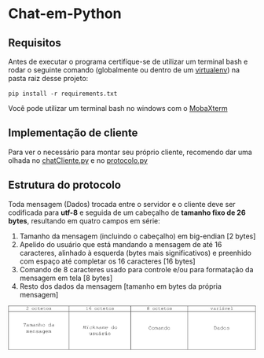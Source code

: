 # Chat-em-Python

## Requisitos

Antes de executar o programa certifíque-se de utilizar um terminal bash e rodar o seguinte comando (globalmente ou dentro de um [virtualenv](https://virtualenv.pypa.io/en/latest/installation/)) na pasta raiz desse projeto:

```console
pip install -r requirements.txt
```

Você pode utilizar um terminal bash no windows com o [MobaXterm](https://mobaxterm.mobatek.net/download.html)

## Implementação de cliente

Para ver o necessário para montar seu próprio cliente, recomendo dar uma olhada no [chatCliente.py](./chatCliente.py) e no [protocolo.py](./protocolo.py)

## Estrutura do protocolo

Toda mensagem (Dados) trocada entre o servidor e o cliente deve ser codificada para **utf-8** e seguida de um cabeçalho de **tamanho fixo de 26 bytes**, resultando em quatro campos em série:
1. Tamanho da mensagem (incluindo o cabeçalho) em big-endian [2 bytes]
2. Apelido do usuário que está mandando a mensagem de até 16 caracteres, alinhado à esquerda (bytes mais significativos) e preenhido com espaço até completar os 16 caracteres [16 bytes]
3. Comando de 8 caracteres usado para controle e/ou para formatação da mensagem em tela [8 bytes]
4. Resto dos dados da mensagem [tamanho em bytes da própria mensagem]

![Protocolo](Protocolo.png)

